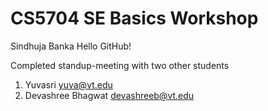 # CS5704 SE Basics Workshop
Sindhuja Banka
Hello GitHub!

Completed standup-meeting with two other students
1. Yuvasri yuva@vt.edu
2. Devashree Bhagwat devashreeb@vt.edu
